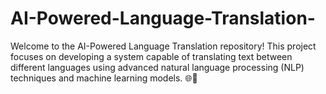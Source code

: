 # AI-Powered-Language-Translation-
Welcome to the AI-Powered Language Translation repository! This project focuses on developing a system capable of translating text between different languages using advanced natural language processing (NLP) techniques and machine learning models. 🌐📜
